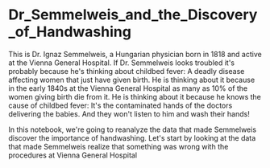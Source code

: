 # Dr_Semmelweis_and_the_Discovery_of_Handwashing
 
This is Dr. Ignaz Semmelweis, a Hungarian physician born in 1818 and active at the Vienna General Hospital.
If Dr. Semmelweis looks troubled it's probably because he's thinking about childbed fever: A deadly disease affecting women that just have given birth.
He is thinking about it because in the early 1840s at the Vienna General Hospital as many as 10% of the women giving birth die from it.
He is thinking about it because he knows the cause of childbed fever: It's the contaminated hands of the doctors delivering the babies.
And they won't listen to him and wash their hands!

In this notebook, we're going to reanalyze the data that made Semmelweis discover the importance of handwashing.
Let's start by looking at the data that made Semmelweis realize that something was wrong with the procedures at Vienna General Hospital